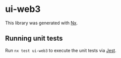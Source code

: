 # ui-web3

This library was generated with [Nx](https://nx.dev).

## Running unit tests

Run `nx test ui-web3` to execute the unit tests via [Jest](https://jestjs.io).
